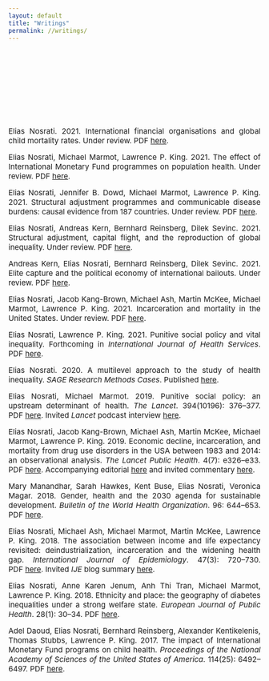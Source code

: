 ```yaml
---
layout: default
title: "Writings"
permalink: //writings/
---
```

<p><br></p>
<p><br></p>
<p><br></p>
<p><br></p>
<p><br></p>
<p style="text-align: justify;"><span style="font-size: 15px;">Elias Nosrati. 2021. International financial organisations and global child mortality rates. Under review. PDF <a href="https://osf.io/preprints/socarxiv/bu4hm/" rel="noopener noreferrer" target="_blank">here</a>.</span></p>
<p style="text-align: justify;"><span style="font-size: 15px;">Elias Nosrati, Michael Marmot, Lawrence P. King. 2021. The effect of International Monetary Fund programmes on population health. Under review. PDF <a href="https://www.medrxiv.org/content/10.1101/2021.03.12.21253458v1" rel="noopener noreferrer" target="_blank">here</a>.</span></p>
<p style="text-align: justify;"><span style="font-size: 15px;">Elias Nosrati, Jennifer B. Dowd, Michael Marmot, Lawrence P. King. 2021. Structural adjustment programmes and communicable disease burdens: causal evidence from 187 countries. Under review. PDF <a href="https://www.medrxiv.org/content/10.1101/2021.03.12.21253462v1" rel="noopener noreferrer" target="_blank">here</a>.</span></p>
<p style="text-align: justify;"><span style="font-size: 15px;">Elias Nosrati, Andreas Kern, Bernhard Reinsberg, Dilek Sevinc. 2021. Structural adjustment, capital flight, and the reproduction of global inequality. Under review. PDF <a href="https://drive.google.com/file/d/1d-Dgh37DSp1lUigOW4QuqKrWekVvoUio/view?usp=sharing" rel="noopener noreferrer" target="_blank">here</a>.</span></p>
<p style="text-align: justify;"><span style="font-size: 15px;">Andreas Kern, Elias Nosrati, Bernhard Reinsberg, Dilek Sevinc. 2021. <span style="text-align: justify;">Elite capture and the political economy of international bailouts. Under review. PDF&nbsp;</span><a href="https://drive.google.com/file/d/1VBvp9apu4jTVWlN2QxQzfZUsC40ayRJz/view?usp=sharing" rel="noopener noreferrer" target="_blank">here</a>.</span></p>
<p style="text-align: justify;"><span style="font-size: 15px;">Elias Nosrati, Jacob Kang-Brown, Michael Ash, Martin McKee, Michael Marmot, Lawrence P. King. 2021. Incarceration and mortality in the United States. Under review. PDF <a href="https://drive.google.com/file/d/1LTXgvZkIZM5r3tvg0igOU3yciJcbU3Oe/view?usp=sharing" rel="noopener noreferrer" target="_blank">here</a>.</span></p>
<p style="text-align: justify;"><span style="font-size: 15px;">Elias Nosrati, Lawrence P. King. 2021. Punitive social policy and vital inequality. Forthcoming in <em>International Journal of Health Services</em>. PDF <a href="https://drive.google.com/file/d/1tCKB0oSjOoMwA-hg082CpxfBIpNhml5f/view?usp=sharing" rel="noopener noreferrer" target="_blank">here</a>.</span></p>
<p style="text-align: justify;"><span style="font-size: 15px;">Elias Nosrati. 2020. A multilevel approach to the study of health inequality. <em>SAGE Research Methods Cases</em>. <span style="text-align: justify;">Published&nbsp;</span><a href="https://methods.sagepub.com/case/multilevel-approach-health-inequality-diabetes-prevalence-oslo-norway" rel="noopener noreferrer" style="font-size: 15px; text-align: justify;" target="_blank">here</a><span style="text-align: justify;">.</span><br></span></p>
<p style="text-align: justify;"><span style="font-size: 15px;">Elias Nosrati, Michael Marmot. 2019. Punitive social policy: an upstream determinant of health. <em>The Lancet</em>. 394(10196): 376&ndash;377. <span style="text-align: justify;">PDF&nbsp;</span><a href="https://drive.google.com/file/d/1iiyt5zBim3iIbWvK1hYq8z8f4cPdzjo1/view?usp=sharing" rel="noopener noreferrer" style="font-size: 15px; text-align: justify;" target="_blank">here</a><span style="text-align: justify;">.&nbsp;</span>Invited <em>Lancet&nbsp;</em>podcast interview <a href="https://www.thelancet.com/podcasts/marmot-austerity-social-policy" rel="noopener noreferrer" target="_blank">here</a>.<br></span></p>
<p style="text-align: justify;"><span style="font-size: 15px;">Elias Nosrati, Jacob Kang-Brown, Michael Ash, Martin McKee, Michael Marmot, Lawrence P. King. 2019. Economic decline, incarceration, and mortality from drug use disorders in the USA between 1983 and 2014: an observational analysis. <em>The Lancet Public Health</em>. 4(7): e326&ndash;e33. <span style="text-align: justify;">PDF&nbsp;</span><a href="https://drive.google.com/file/d/1-WxqZIsqFBt7rBcqSEebFPj5H2bHlejz/view?usp=sharing" rel="noopener noreferrer" style="font-size: 15px; text-align: justify;" target="_blank">here</a><span style="text-align: justify;">.&nbsp;</span>Accompanying editorial <a href="https://www.thelancet.com/journals/lanpub/article/PIIS2468-2667(19)30114-8/fulltext" rel="noopener noreferrer" target="_blank">here</a> and invited commentary <a href="https://www.thelancet.com/journals/lanpub/article/PIIS2468-2667(19)30103-3/fulltext" rel="noopener noreferrer" target="_blank">here</a>.<br></span></p>
<p style="text-align: justify;"><span style="font-size: 15px;">Mary Manandhar, Sarah Hawkes, Kent Buse, Elias Nosrati, Veronica Magar. 2018. Gender, health and the 2030 agenda for sustainable development. <em>Bulletin of the World Health Organization</em>. 96: 644&ndash;653. <span style="text-align: justify;">PDF&nbsp;</span><a href="https://drive.google.com/file/d/1G2udB2qFGBqhr9v_2TJ5USio4AzG9rdS/view?usp=sharing" rel="noopener noreferrer" style="font-size: 15px; text-align: justify;" target="_blank">here</a><span style="text-align: justify;">.</span><br></span></p>
<p style="text-align: justify;"><span style="font-size: 15px;">Elias Nosrati, Michael Ash, Michael Marmot, Martin McKee, Lawrence P. King. 2018. The association between income and life expectancy revisited: deindustrialization, incarceration and the widening health gap. <em>International Journal of Epidemiology</em>. 47(3): 720&ndash;730. <span style="text-align: justify;">PDF&nbsp;</span><a href="https://drive.google.com/file/d/10Ab0kQ-aAcYKpiv7LE2kNgVTL-WnkzXS/view?usp=sharing" rel="noopener noreferrer" style="font-size: 15px; text-align: justify;" target="_blank">here</a><span style="text-align: justify;">.&nbsp;</span>Invited <em>IJE&nbsp;</em>blog summary <a href="https://ije-blog.com/2017/12/07/punishing-the-poor-killing-the-poor-punitive-political-responses-to-economic-decline-deepen-health-inequalities-in-the-united-states/" rel="noopener noreferrer" target="_blank">here</a>.</span></p>
<p style="text-align: justify;"><span style="font-size: 15px;">Elias Nosrati, Anne Karen Jenum, Anh Thi Tran, Michael Marmot, Lawrence P. King. 2018. Ethnicity and place: the geography of diabetes inequalities under a strong welfare state. <em>European Journal of Public Health</em>. 28(1): 30&ndash;34. <span style="text-align: justify;">PDF&nbsp;</span><a href="https://drive.google.com/file/d/1meZ_6Vf_ynOcpEChKQW1A5edQ2B9zw_N/view?usp=sharing" rel="noopener noreferrer" style="font-size: 15px; text-align: justify;" target="_blank">here</a><span style="text-align: justify;">.</span></span></p>
<p style="text-align: justify;"><span style="font-size: 15px;">Adel Daoud, Elias Nosrati, Bernhard Reinsberg, Alexander Kentikelenis, Thomas Stubbs, Lawrence P. King. 2017. The impact of International Monetary Fund programs on child health. <em>Proceedings of the National Academy of Sciences of the United States of America</em>. 114(25): 6492&ndash;6497. <span style="text-align: justify;">PDF&nbsp;</span><a href="https://drive.google.com/file/d/1JfIM3p_T7Gg3_zr1ZBJSV08UaXiSGGyO/view?usp=sharing" rel="noopener noreferrer" style="font-size: 15px; text-align: justify;" target="_blank">here</a><span style="text-align: justify;">.</span></span></p>
